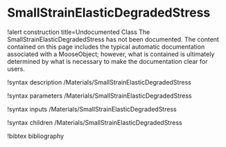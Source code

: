 # SmallStrainElasticDegradedStress

!alert construction title=Undocumented Class
The SmallStrainElasticDegradedStress has not been documented. The content contained on this page includes the
typical automatic documentation associated with a MooseObject; however, what is contained is
ultimately determined by what is necessary to make the documentation clear for users.

!syntax description /Materials/SmallStrainElasticDegradedStress

!syntax parameters /Materials/SmallStrainElasticDegradedStress

!syntax inputs /Materials/SmallStrainElasticDegradedStress

!syntax children /Materials/SmallStrainElasticDegradedStress

!bibtex bibliography
